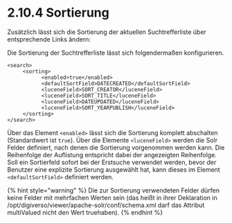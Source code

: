 # 2.10.4 Sortierung

Zusätzlich lässt sich die Sortierung der aktuellen Suchtrefferliste über entsprechende Links ändern:

Die Sortierung der Suchtrefferliste lässt sich folgendermaßen konfigurieren.

```markup
<search>
     <sorting>
           <enabled>true</enabled>
           <defaultSortField>DATECREATED</defaultSortField>
           <luceneField>SORT_CREATOR</luceneField>
           <luceneField>SORT_TITLE</luceneField>
           <luceneField>DATEUPDATED</luceneField>
           <luceneField>SORT_YEARPUBLISH</luceneField>
     </sorting>
</search>
```

Über das Element `<enabled>` lässt sich die Sortierung komplett abschalten \(Standardwert ist `true`\). Über die Elemente `<luceneField>` werden die Solr Felder definiert, nach denen die Sortierung vorgenommen werden kann. Die Reihenfolge der Auflistung entspricht dabei der angezeigten Reihenfolge. Soll ein Sortierfeld sofort bei der Erstsuche verwendet werden, bevor der Benutzer eine explizite Sortierung ausgewählt hat, kann dieses im Element `<defaultSortField>` definiert werden.

{% hint style="warning" %}
Die zur Sortierung verwendeten Felder dürfen keine Felder mit mehrfachen Werten sein \(das heißt in ihrer Deklaration in /opt/digiverso/viewer/apache-solr/conf/schema.xml darf das Attribut multiValued nicht den Wert truehaben\).
{% endhint %}

